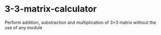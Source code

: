 # 3-3-matrix-calculator

Perform addition, substraction and multiplication 
of 3×3 matrix without the use of any module 
